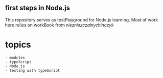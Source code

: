 ## first steps in Node.js

This repository serves as testPlayground for Node.js learning. Most of work here relies on workBook from _niezniszczalnychinczyk_

# topics

    - modules
    - typeScript
    - Node.js
    - testing with typeScript
